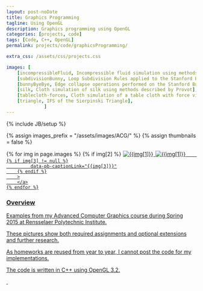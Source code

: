 ```yaml
---
layout: post-noDate
title: Graphics Programming
tagline: Using OpenGL
description: Graphics programming using OpenGL
categories: [projects, code]
tags: [Code, C++, OpenGL]
permalink: projects/code/graphicsProgramming/

extra_css: /assets/css/projects.css

images: [
    [incompressibleFluid, Incompressible fluid simulation using methods described by Foster and Metaxas, true],
    [subdivisionBunny, Loop Subdivision Rules applied to the Stanford Bunny, true],
    [bunnyByeBye, Edge collapse operations performed on the Stanford Bunny, true],
    [silk, Cloth simulation of silk using methods described by Provot],
    [tablecloth-forces, Cloth simulation of a table cloth with force visualization],
    [triangle, IFS of the Sierpinski Triangle],
              ]
---
```

{% include JB/setup %}


{% assign images_prefix = "/assets/images/ACG/" %}
{% assign thumbnails = false %}

<div class="project-images" id="slideshow">
    {% for img in page.images %}
    	{% if img[2] %}
    		<a href="{{images_prefix}}{{img[0]}}.gif" class="project-container">
            <img src="{{images_prefix}}{{img[0]}}.gif" class="img-responsive" alt="{{img[1]}}" style="margin: 1px; margin-bottom: 3px"
    	{% else %}
        <a href="{{images_prefix}}{{img[0]}}.png" class="project-container">
            <img src="{{images_prefix}}{{img[0]}}.png" class="img-responsive" alt="{{img[1]}}" style="margin: 1px; margin-bottom: 3px"
        {% endif %}
        
        {% if img[3] != null %}
        	 data-pb-captionLink="{{img[3]}}"
        {% endif %}
        >
        </a>
    {% endfor %}
</div>

<script>
    $('#slideshow').photobox('a', {history:false, time:0, counter:false});
</script>

<h3>Overview</h3>

Examples from my Advanced Computer Graphics course during Spring 2015 at Rensselaer Polytechnic Institute.

These pictures show both required assignments and optional extensions and further research.

As homeworks are reused from year to year, I cannot post the code for my implementations.

The code is written in C++ using OpenGL 3.2.  

&nbsp;
